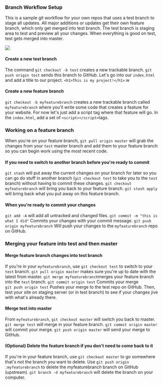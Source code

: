 ### Branch Workflow Setup

This is a sample git workflow for your own repos that uses a test branch to stage all updates. All major additions or updates get their own feature branch, which only get merged into test branch.  The test branch is staging area to test and preview all your changes.  When everything is good on test, test gets merged into master.

![](http://cl.ly/image/3a3M3U2S0v3X/gitbranches.png)

#### Create a new test branch
The command `git checkout -b test` creates a new trackable branch. `git push origin test` sends this branch to GitHub. Let's go into our `index.html` and add a title to our project. `<h1>This is my project!</h1>`.w

#### Create a new feature branch

`git checkout -b myfeaturebranch` creates a new trackable branch called `myfeaturebranch` where you'll write some code that creates a feature for your website. For now let's just add a script tag where that feature will go. In the `index.html`, add a set of `<script></script>`tags.

### Working on a feature branch

When you're on your feature branch, `git pull origin master` will grab the changes from your `test` master branch and add them to your feature branch so you can begin work using the most recent code.

#### If you need to switch to another branch before you're ready to commit
`git stash`  will put away the current changes on your branch for later so you can go do stuff in another branch (`git checkout test` to take you to the `test` branch) without having to commit these changes.
`git checkout myfeaturebranch` will bring you back to your feature branch.
`git stash apply` will bring back what you put away on this feature branch.

#### When you're ready to commit your changes
`git add -A` will add all untracked and changed files.
`git commit -m "this is what I did"` Commits your changes with your commit message.
`git push origin myfeaturebranch` Will push your changes to the `myfeaturebranch` repo on GitHub.  

### Merging your feature into test and then master

#### Merge feature branch changes into test branch

If you're in your `myfeaturebranch`, use `git checkout test` to switch to your `test` branch.
`git pull origin master` makes sure you're up to date with the latest from master. 
`git merge myfeaturebranch`merges your feature branch into the `test` branch.
`git commit origin test`  Commits your merge  
`git push origin test` Pushes your merge to the test repo on GitHub.
Then, test your site on staging server (or in test branch)	to see if your changes jive with what's already there.

#### Merge test into master
From `myfeaturebranch`, `git checkout master` will switch you back to master. 
`git merge test`  will merge in your feature branch.
`git commit origin master`  will commit your merge.
`git push origin master` will send your merge to GitHub.   

#### (Optional) Delete the feature branch if you don't need to come back to it
If you're in your feature branch, use `git checkout master` to go somewhere that's not the branch you want to delete.
Use `git push origin :myfeaturebranch`  to delete the myfeaturebranch branch on GitHub (upstream). 
`git branch -d myfeaturebranch` will delete the branch on your computer.
